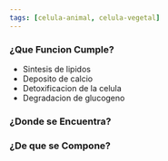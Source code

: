```yaml
---
tags: [celula-animal, celula-vegetal]
---
```


### ¿Que Funcion Cumple?

- Sintesis de lipidos
- Deposito de calcio
- Detoxificacion de la celula
- Degradacion de glucogeno

### ¿Donde se Encuentra?


### ¿De que se Compone?